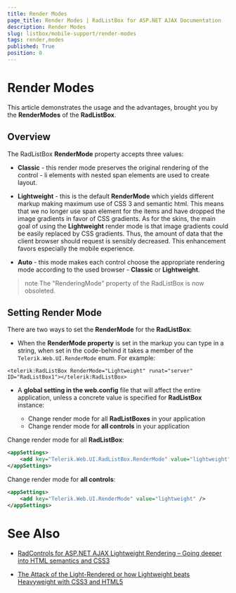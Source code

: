 ```yaml
---
title: Render Modes
page_title: Render Modes | RadListBox for ASP.NET AJAX Documentation
description: Render Modes
slug: listbox/mobile-support/render-modes
tags: render,modes
published: True
position: 0
---
```


# Render Modes



This article demonstrates the usage and the advantages, brought you by the **RenderModes** of the **RadListBox**.

## Overview

The RadListBox **RenderMode** property accepts three values:

* **Classic** - this render mode preserves the original rendering of the control - li elements with nested span elements are used to create layout.

* **Lightweight** - this is the default **RenderMode** which yields different markup making maximum use of CSS 3 and semantic html. This means that we no longer use span element for the items and have dropped the image gradients in favor of CSS gradients. As for the skins, the main goal of using the **Lightweight** render mode is that image gradients could be easily replaced by CSS gradients. Thus, the amount of data that the client browser should request is sensibly decreased. This enhancement favors especially the mobile experience.

* **Auto** - this mode makes each control choose the appropriate rendering mode according to the used browser - **Classic** or **Lightweight**. 

>note The "RenderingMode" property of the RadListBox is now obsoleted.
>


## Setting Render Mode

There are two ways to set the **RenderMode** for the **RadListBox**:

* When the **RenderMode property** is set in the markup you can type in a string, when set in the code-behind it takes a member of the `Telerik.Web.UI.RenderMode` enum. For example:

````ASPNET
<telerik:RadListBox RenderMode="Lightweight" runat="server" ID="RadListBox1"></telerik:RadListBox>
````

* A **global setting in the web.config** file that will affect the entire application, unless a concrete value is specified for **RadListBox** instance:

	* Change render mode for all **RadListBoxes** in your application
	* Change render mode for **all controls** in your application

Change render mode for all **RadListBox**:

````XML
<appSettings>
	<add key="Telerik.Web.UI.RadListBox.RenderMode" value="lightweight" />
</appSettings>
````

Change render mode for **all controls**:

````XML
<appSettings>
	<add key="Telerik.Web.UI.RenderMode" value="lightweight" />
</appSettings>
````



# See Also

 * [RadControls for ASP.NET AJAX Lightweight Rendering – Going deeper into HTML semantics and CSS3](https://www.telerik.com/blogs/radcontrols-for-asp.net-ajax-lightweight-rendering-semantic-html-and-css3)

 * [The Attack of the Light-Rendered or how Lightweight beats Heavyweight with CSS3 and HTML5](https://blogs.telerik.com/aspnet-ajax/posts/13-06-13/attack-of-the-light-rendered-css3-and-html5-win)
